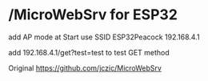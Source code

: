 # /MicroWebSrv for ESP32

add AP mode at Start 
use SSID ESP32Peacock 192.168.4.1

add 192.168.4.1/get?test=test to test GET method

Original https://github.com/jczic/MicroWebSrv
